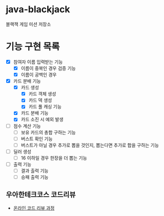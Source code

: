 # java-blackjack
블랙잭 게임 미션 저장소

# 기능 구현 목록
- [x] 참여자 이름 입력받는 기능  
    - [x] 이름이 중복인 경우 검증 기능
    - [x] 이름이 공백인 경우
    
- [x] 카드 분배 기능 
    - [x] 카드 생성 
        - [x] 카드 객체 생성
        - [x] 카드 덱 생성 
        - [x] 카드 풀 캐싱 기능 
    - [x] 카드 분배 기능 
    - [x] 카드 소진 시 예외 발생
    
- [ ] 점수 계산 기능
    - [ ] 보유 카드의 총합 구하는 기능 
    - [ ] 버스트 확인 기능
    - [ ] 버스트가 아닐 경우 추가로 뽑을 것인지, 뽑는다면 추가로 합을 구하는 기능 
- [ ] 딜러 생성
    - [ ] 16 이하일 경우 한장을 더 뽑는 기능   
- [ ] 출력 기능
    - [ ] 결과 출력 기능
    - [ ] 승패 출력 기능 

## 우아한테크코스 코드리뷰
* [온라인 코드 리뷰 과정](https://github.com/woowacourse/woowacourse-docs/blob/master/maincourse/README.md)